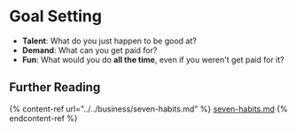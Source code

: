 # Goal Setting

* **Talent**: What do you just happen to be good at?
* **Demand**: What can you get paid for?
* **Fun**: What would you do **all the time**, even if you weren't get paid for it?

## Further Reading

{% content-ref url="../../business/seven-habits.md" %}
[seven-habits.md](../../business/seven-habits.md)
{% endcontent-ref %}
